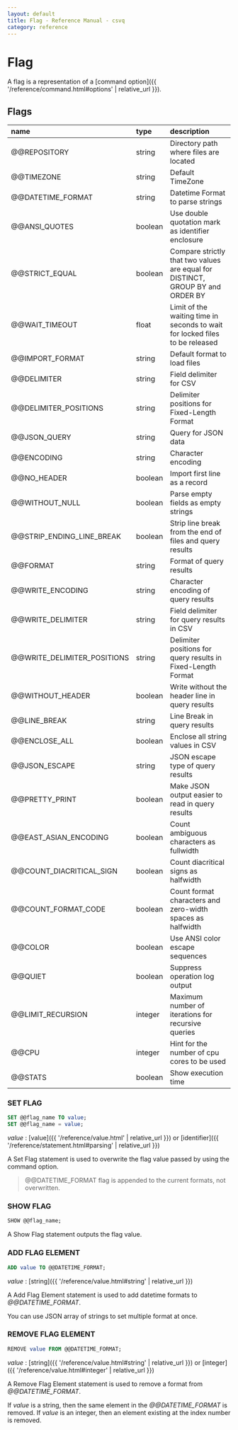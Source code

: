 ```yaml
---
layout: default
title: Flag - Reference Manual - csvq
category: reference
---
```


# Flag

A flag is a representation of a [command option]({{ '/reference/command.html#options' | relative_url }}). 

## Flags

| name | type | description |
| :- | :- | :- |
| @@REPOSITORY             | string  | Directory path where files are located |
| @@TIMEZONE               | string  | Default TimeZone |
| @@DATETIME_FORMAT        | string  | Datetime Format to parse strings |
| @@ANSI_QUOTES            | boolean | Use double quotation mark as identifier enclosure |
| @@STRICT_EQUAL           | boolean | Compare strictly that two values are equal for DISTINCT, GROUP BY and ORDER BY |
| @@WAIT_TIMEOUT           | float   | Limit of the waiting time in seconds to wait for locked files to be released |
| @@IMPORT_FORMAT          | string  | Default format to load files |
| @@DELIMITER              | string  | Field delimiter for CSV |
| @@DELIMITER_POSITIONS    | string  | Delimiter positions for Fixed-Length Format |
| @@JSON_QUERY             | string  | Query for JSON data |
| @@ENCODING               | string  | Character encoding |
| @@NO_HEADER              | boolean | Import first line as a record |
| @@WITHOUT_NULL           | boolean | Parse empty fields as empty strings |
| @@STRIP_ENDING_LINE_BREAK | boolean | Strip line break from the end of files and query results |
| @@FORMAT                 | string  | Format of query results |
| @@WRITE_ENCODING         | string  | Character encoding of query results |
| @@WRITE_DELIMITER        | string  | Field delimiter for query results in CSV |
| @@WRITE_DELIMITER_POSITIONS | string  | Delimiter positions for query results in Fixed-Length Format |
| @@WITHOUT_HEADER         | boolean | Write without the header line in query results |
| @@LINE_BREAK             | string  | Line Break in query results |
| @@ENCLOSE_ALL            | boolean | Enclose all string values in CSV |
| @@JSON_ESCAPE            | string  | JSON escape type of query results |
| @@PRETTY_PRINT           | boolean | Make JSON output easier to read in query results |
| @@EAST_ASIAN_ENCODING    | boolean | Count ambiguous characters as fullwidth |
| @@COUNT_DIACRITICAL_SIGN | boolean | Count diacritical signs as halfwidth |
| @@COUNT_FORMAT_CODE      | boolean | Count format characters and zero-width spaces as halfwidth |
| @@COLOR                  | boolean | Use ANSI color escape sequences |
| @@QUIET                  | boolean | Suppress operation log output |
| @@LIMIT_RECURSION        | integer | Maximum number of iterations for recursive queries |
| @@CPU                    | integer | Hint for the number of cpu cores to be used |
| @@STATS                  | boolean | Show execution time |


### SET FLAG

```sql
SET @@flag_name TO value;
SET @@flag_name = value;
```

_value_
: [value]({{ '/reference/value.html' | relative_url }}) or [identifier]({{ '/reference/statement.html#parsing' | relative_url }})

A Set Flag statement is used to overwrite the flag value passed by using the command option. 

> @@DATETIME_FORMAT flag is appended to the current formats, not overwritten. 


### SHOW FLAG

```sql
SHOW @@flag_name;
```

A Show Flag statement outputs the flag value. 


### ADD FLAG ELEMENT

```sql
ADD value TO @@DATETIME_FORMAT;
```

_value_
: [string]({{ '/reference/value.html#string' | relative_url }})

A Add Flag Element statement is used to add datetime formats to _@@DATETIME_FORMAT_.

You can use JSON array of strings to set multiple format at once.


### REMOVE FLAG ELEMENT

```sql
REMOVE value FROM @@DATETIME_FORMAT;
```

_value_
: [string]({{ '/reference/value.html#string' | relative_url }}) or [integer]({{ '/reference/value.html#integer' | relative_url }})

A Remove Flag Element statement is used to remove a format from _@@DATETIME_FORMAT_.

If _value_ is a string, then the same element in the _@@DATETIME_FORMAT_ is removed.
If _value_ is an integer, then an element existing at the index number is removed.
